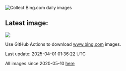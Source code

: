 ![Collect Bing.com daily images](https://github.com/counter2015/bing-daily-images/workflows/Collect%20Bing.com%20daily%20images/badge.svg)
## Latest image:
![](images/ItalyOstuni.jpg)

Use GitHub Actions to download www.bing.com images.

Last update: 2025-04-01 01:36:22 UTC

All images since 2020-05-10 [here](https://github.com/counter2015/bing-daily-images/tree/master/images)
